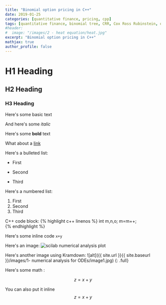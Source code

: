 ```yaml
---
title: "Binomial option pricing in C++"
date: 2019-01-25
categories: [quantitative finance, pricing, cpp]
tags: [quantitative finance, binomial tree, CRR, Cox Ross Rubinstein, options, pricing, C++, cpp]
#header:
#  image: "/images/2 - heat equation/heat.jpg"
excerpt: "Binomial option pricing in C++"
mathjax: true
author_profile: false
---
```


# H1 Heading

## H2 Heading

### H3 Heading

Here's some basic text

And here's some *italic*

Here's some **bold** text

What about a [link](https://github.com/kboct)

Here's a bulleted list:
* First
+ Second
- Third


Here's a numbered list:
1. First
2. Second
3. Third


C++ code block:
{% highlight c++ linenos %}
int m,n,o;
m=m++;  
{% endhighlight %}


Here's some inline code `x+y`

Here's an image:
<img src="{{ site.url }}{{ site.baseurl }}/images/1- numerical analysis for ODEs/image1.jpg" alt="scilab numerical analysis plot" class="full">


Here's another image using Kramdown:
![alt]({{ site.url }}{{ site.baseurl }}/images/1- numerical analysis for ODEs/image1.jpg)
{: .full}

Here's some math :

$$z=x+y$$

You can also put it inline $$z=x+y$$
